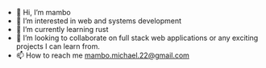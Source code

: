 - 👋 Hi, I’m mambo
- 👀 I’m interested in web and systems development 
- 🌱 I’m currently learning rust 
- 💞️ I’m looking to collaborate on full stack web applications or any exciting projects I can learn from.
- 📫 How to reach me mambo.michael.22@gmail.com

<!---
mambo-dev/mambo-dev is a ✨ special ✨ repository because its `README.md` (this file) appears on your GitHub profile.
You can click the Preview link to take a look at your changes.
--->
